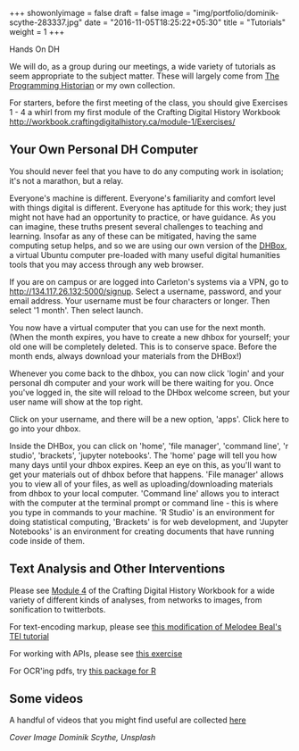 +++
showonlyimage = false
draft = false
image = "img/portfolio/dominik-scythe-283337.jpg"
date = "2016-11-05T18:25:22+05:30"
title = "Tutorials"
weight = 1
+++

Hands On DH

<!--more-->

We will do, as a group during our meetings, a wide variety of tutorials as seem appropriate to the subject matter. These will largely come from [The Programming Historian](https://programminghistorian.org/lessons/) or my own collection.

For starters, before the first meeting of the class, you should give Exercises 1 - 4 a whirl from my first module of the Crafting Digital History Workbook <http://workbook.craftingdigitalhistory.ca/module-1/Exercises/>

## Your Own Personal DH Computer

You should never feel that you have to do any computing work in isolation; it's not a marathon, but a relay.

Everyone's machine is different. Everyone's familiarity and comfort level with things digital is different. Everyone has aptitude for this work; they just might not have had an opportunity to practice, or have guidance. As you can imagine, these truths present several challenges to teaching and learning. Insofar as any of these can be mitigated, having the same computing setup helps, and so we are using our own version of the [DHBox](http://dhbox.org), a virtual Ubuntu computer pre-loaded with many useful digital humanities tools that you may access through any web browser.

If you are on campus or are logged into Carleton's systems via a VPN, go to <http://134.117.26.132:5000/signup>.
Select a username, password, and your email address. Your username must be four characters or longer. Then select '1 month'. Then select launch.

You now have a virtual computer that you can use for the next month. (When the month expires, you have to create a new dhbox for yourself; your old one will be completely deleted. This is to conserve space. Before the month ends, always download your materials from the DHBox!)

Whenever you come back to the dhbox, you can now click 'login' and your personal dh computer and your work will be there waiting for you. Once you've logged in, the site will reload to the DHbox welcome screen, but your user name will show at the top right.

Click on your username, and there will be a new option, 'apps'. Click here to go into your dhbox.

Inside the DHBox, you can click on 'home', 'file manager', 'command line', 'r studio', 'brackets', 'jupyter notebooks'. The 'home' page will tell you how many days until your dhbox expires. Keep an eye on this, as you'll want to get your materials out of dhbox before that happens. 'File manager' allows you to view all of your files, as well as uploading/downloading materials from dhbox to your local computer. 'Command line' allows you to interact with the computer at the terminal prompt or command line - this is where you type in commands to your machine. 'R Studio' is an environment for doing statistical computing, 'Brackets' is for web development, and 'Jupyter Notebooks' is an environment for creating documents that have running code inside of them.

## Text Analysis and Other Interventions

Please see [Module 4](http://workbook.craftingdigitalhistory.ca/module-4/Exercises/) of the Crafting Digital History Workbook for a wide variety of different kinds of analyses, from networks to images, from sonification to twitterbots.

For text-encoding markup, please see [this modification of Melodee Beal's TEI tutorial](http://workbook.craftingdigitalhistory.ca/module-2/Exercises/#exercise-3-tei)

For working with APIs, please see [this exercise](http://workbook.craftingdigitalhistory.ca/module-2/Exercises/#exercise-4-apis)

For OCR'ing pdfs, try [this package for R](https://ropensci.org/blog/technotes/2017/08/17/tesseract-16)

## Some videos

A handful of videos that you might find useful are collected [here](https://screencast-o-matic.com/channels/cbjqb2vpi)

_Cover Image Dominik Scythe, Unsplash_ 
